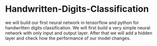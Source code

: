 # Handwritten-Digits-Classification

we will build our first neural network in tensorflow and python for handwritten digits classification. We will first build a very simple neural network with only input and output layer. After that we will add a hidden layer and check how the performance of our model changes. 
